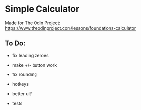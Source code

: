 # Simple Calculator

Made for The Odin Project:
https://www.theodinproject.com/lessons/foundations-calculator

## To Do:
- fix leading zeroes
- make +/- button work
- fix rounding
- hotkeys
- better ui?

- tests